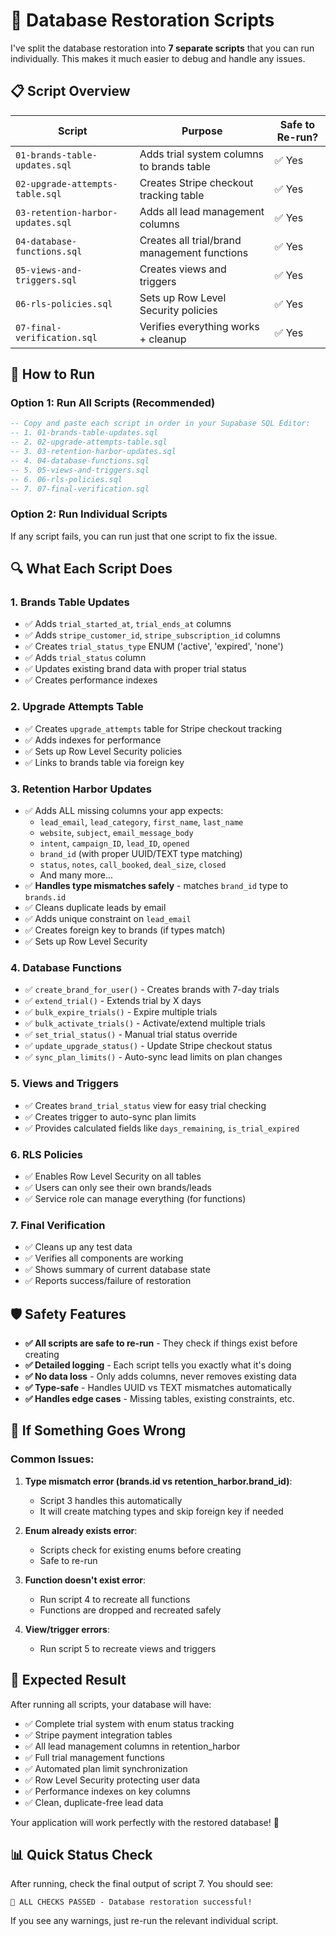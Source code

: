 # 🔧 Database Restoration Scripts

I've split the database restoration into **7 separate scripts** that you can run individually. This makes it much easier to debug and handle any issues.

## 📋 Script Overview

| Script | Purpose | Safe to Re-run? |
|--------|---------|-----------------|
| `01-brands-table-updates.sql` | Adds trial system columns to brands table | ✅ Yes |
| `02-upgrade-attempts-table.sql` | Creates Stripe checkout tracking table | ✅ Yes |
| `03-retention-harbor-updates.sql` | Adds all lead management columns | ✅ Yes |
| `04-database-functions.sql` | Creates all trial/brand management functions | ✅ Yes |
| `05-views-and-triggers.sql` | Creates views and triggers | ✅ Yes |
| `06-rls-policies.sql` | Sets up Row Level Security policies | ✅ Yes |
| `07-final-verification.sql` | Verifies everything works + cleanup | ✅ Yes |

## 🚀 How to Run

### Option 1: Run All Scripts (Recommended)
```sql
-- Copy and paste each script in order in your Supabase SQL Editor:
-- 1. 01-brands-table-updates.sql
-- 2. 02-upgrade-attempts-table.sql  
-- 3. 03-retention-harbor-updates.sql
-- 4. 04-database-functions.sql
-- 5. 05-views-and-triggers.sql
-- 6. 06-rls-policies.sql
-- 7. 07-final-verification.sql
```

### Option 2: Run Individual Scripts
If any script fails, you can run just that one script to fix the issue.

## 🔍 What Each Script Does

### 1. Brands Table Updates
- ✅ Adds `trial_started_at`, `trial_ends_at` columns
- ✅ Adds `stripe_customer_id`, `stripe_subscription_id` columns  
- ✅ Creates `trial_status_type` ENUM ('active', 'expired', 'none')
- ✅ Adds `trial_status` column
- ✅ Updates existing brand data with proper trial status
- ✅ Creates performance indexes

### 2. Upgrade Attempts Table
- ✅ Creates `upgrade_attempts` table for Stripe checkout tracking
- ✅ Adds indexes for performance
- ✅ Sets up Row Level Security policies
- ✅ Links to brands table via foreign key

### 3. Retention Harbor Updates  
- ✅ Adds ALL missing columns your app expects:
  - `lead_email`, `lead_category`, `first_name`, `last_name`
  - `website`, `subject`, `email_message_body`
  - `intent`, `campaign_ID`, `lead_ID`, `opened`
  - `brand_id` (with proper UUID/TEXT type matching)
  - `status`, `notes`, `call_booked`, `deal_size`, `closed`
  - And many more...
- ✅ **Handles type mismatches safely** - matches `brand_id` type to `brands.id`
- ✅ Cleans duplicate leads by email
- ✅ Adds unique constraint on `lead_email`
- ✅ Creates foreign key to brands (if types match)
- ✅ Sets up Row Level Security

### 4. Database Functions
- ✅ `create_brand_for_user()` - Creates brands with 7-day trials
- ✅ `extend_trial()` - Extends trial by X days
- ✅ `bulk_expire_trials()` - Expire multiple trials
- ✅ `bulk_activate_trials()` - Activate/extend multiple trials  
- ✅ `set_trial_status()` - Manual trial status override
- ✅ `update_upgrade_status()` - Update Stripe checkout status
- ✅ `sync_plan_limits()` - Auto-sync lead limits on plan changes

### 5. Views and Triggers
- ✅ Creates `brand_trial_status` view for easy trial checking
- ✅ Creates trigger to auto-sync plan limits
- ✅ Provides calculated fields like `days_remaining`, `is_trial_expired`

### 6. RLS Policies  
- ✅ Enables Row Level Security on all tables
- ✅ Users can only see their own brands/leads
- ✅ Service role can manage everything (for functions)

### 7. Final Verification
- ✅ Cleans up any test data
- ✅ Verifies all components are working
- ✅ Shows summary of current database state
- ✅ Reports success/failure of restoration

## 🛡️ Safety Features

- **✅ All scripts are safe to re-run** - They check if things exist before creating
- **✅ Detailed logging** - Each script tells you exactly what it's doing
- **✅ No data loss** - Only adds columns, never removes existing data
- **✅ Type-safe** - Handles UUID vs TEXT mismatches automatically
- **✅ Handles edge cases** - Missing tables, existing constraints, etc.

## 🚨 If Something Goes Wrong

### Common Issues:

1. **Type mismatch error (brands.id vs retention_harbor.brand_id)**:
   - Script 3 handles this automatically
   - It will create matching types and skip foreign key if needed

2. **Enum already exists error**:
   - Scripts check for existing enums before creating
   - Safe to re-run

3. **Function doesn't exist error**:
   - Run script 4 to recreate all functions
   - Functions are dropped and recreated safely

4. **View/trigger errors**:
   - Run script 5 to recreate views and triggers

## 🎯 Expected Result

After running all scripts, your database will have:

- ✅ Complete trial system with enum status tracking
- ✅ Stripe payment integration tables  
- ✅ All lead management columns in retention_harbor
- ✅ Full trial management functions
- ✅ Automated plan limit synchronization
- ✅ Row Level Security protecting user data
- ✅ Performance indexes on key columns
- ✅ Clean, duplicate-free lead data

Your application will work perfectly with the restored database! 🎉

## 📊 Quick Status Check

After running, check the final output of script 7. You should see:
```
🎉 ALL CHECKS PASSED - Database restoration successful!
```

If you see any warnings, just re-run the relevant individual script.